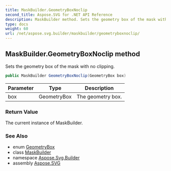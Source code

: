 ```yaml
---
title: MaskBuilder.GeometryBoxNoclip
second_title: Aspose.SVG for .NET API Reference
description: MaskBuilder method. Sets the geometry box of the mask with no clipping
type: docs
weight: 60
url: /net/aspose.svg.builder/maskbuilder/geometryboxnoclip/
---
```

## MaskBuilder.GeometryBoxNoclip method

Sets the geometry box of the mask with no clipping.

```csharp
public MaskBuilder GeometryBoxNoclip(GeometryBox box)
```

| Parameter | Type | Description |
| --- | --- | --- |
| box | GeometryBox | The geometry box. |

### Return Value

The current instance of MaskBuilder.

### See Also

* enum [GeometryBox](../../geometrybox/)
* class [MaskBuilder](../)
* namespace [Aspose.Svg.Builder](../../../aspose.svg.builder/)
* assembly [Aspose.SVG](../../../)
